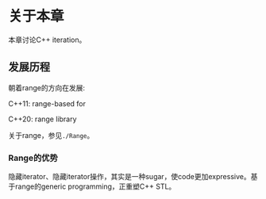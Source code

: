 # 关于本章

本章讨论C++ iteration。

## 发展历程

朝着range的方向在发展:

C++11: range-based for

C++20: range library

关于range，参见`./Range`。

### Range的优势

隐藏iterator、隐藏iterator操作，其实是一种sugar，使code更加expressive。基于range的generic programming，正重塑C++ STL。